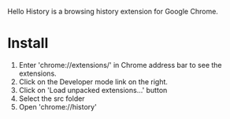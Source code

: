 Hello History is a browsing history extension for Google Chrome.

Install
=======

1. Enter 'chrome://extensions/' in Chrome address bar to see the extensions.
2. Click on the Developer mode link on the right.
3. Click on 'Load unpacked extensions...' button
4. Select the src folder
5. Open 'chrome://history'